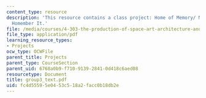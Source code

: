 ```yaml
---
content_type: resource
description: 'This resource contains a class project: Home of Memory/ Memory of Home...
  Homember It.'
file: /media/courses/4-303-the-production-of-space-art-architecture-and-urbanism-in-dialogue-fall-2006/fc4d55595e0453c518a2facc0b18db2e_group3_text.pdf
file_type: application/pdf
learning_resource_types:
- Projects
ocw_type: OCWFile
parent_title: Projects
parent_type: CourseSection
parent_uid: 6768a0b9-f710-9139-2841-0d418c6aed08
resourcetype: Document
title: group3_text.pdf
uid: fc4d5559-5e04-53c5-18a2-facc0b18db2e
---
```

